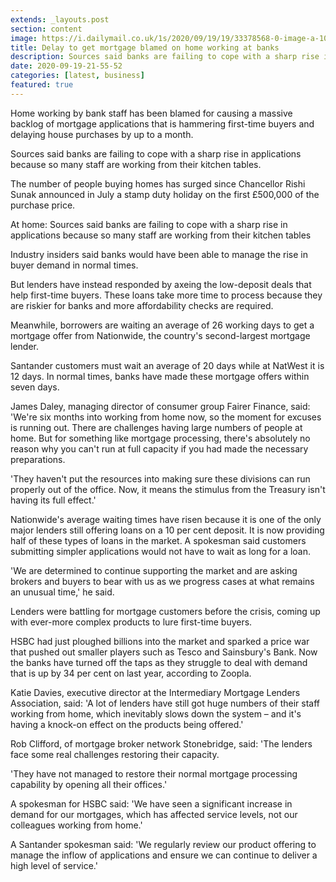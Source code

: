```yaml
---
extends: _layouts.post
section: content
image: https://i.dailymail.co.uk/1s/2020/09/19/19/33378568-0-image-a-104_1600540742633.jpg 
title: Delay to get mortgage blamed on home working at banks 
description: Sources said banks are failing to cope with a sharp rise in applications because so many staff are working from their kitchen tables. 
date: 2020-09-19-21-55-52 
categories: [latest, business] 
featured: true 
--- 
```

Home working by bank staff has been blamed for causing a massive backlog of mortgage applications that is hammering first-time buyers and delaying house purchases by up to a month. 

Sources said banks are failing to cope with a sharp rise in applications because so many staff are working from their kitchen tables. 

The number of people buying homes has surged since Chancellor Rishi Sunak announced in July a stamp duty holiday on the first £500,000 of the purchase price. 

At home: Sources said banks are failing to cope with a sharp rise in applications because so many staff are working from their kitchen tables

Industry insiders said banks would have been able to manage the rise in buyer demand in normal times. 

But lenders have instead responded by axeing the low-deposit deals that help first-time buyers. These loans take more time to process because they are riskier for banks and more affordability checks are required. 

Meanwhile, borrowers are waiting an average of 26 working days to get a mortgage offer from Nationwide, the country's second-largest mortgage lender. 

Santander customers must wait an average of 20 days while at NatWest it is 12 days. In normal times, banks have made these mortgage offers within seven days. 

James Daley, managing director of consumer group Fairer Finance, said: 'We're six months into working from home now, so the moment for excuses is running out. There are challenges having large numbers of people at home. But for something like mortgage processing, there's absolutely no reason why you can't run at full capacity if you had made the necessary preparations. 

'They haven't put the resources into making sure these divisions can run properly out of the office. Now, it means the stimulus from the Treasury isn't having its full effect.' 

Nationwide's average waiting times have risen because it is one of the only major lenders still offering loans on a 10 per cent deposit. It is now providing half of these types of loans in the market. A spokesman said customers submitting simpler applications would not have to wait as long for a loan. 

'We are determined to continue supporting the market and are asking brokers and buyers to bear with us as we progress cases at what remains an unusual time,' he said. 

Lenders were battling for mortgage customers before the crisis, coming up with ever-more complex products to lure first-time buyers. 

HSBC had just ploughed billions into the market and sparked a price war that pushed out smaller players such as Tesco and Sainsbury's Bank. Now the banks have turned off the taps as they struggle to deal with demand that is up by 34 per cent on last year, according to Zoopla. 

Katie Davies, executive director at the Intermediary Mortgage Lenders Association, said: 'A lot of lenders have still got huge numbers of their staff working from home, which inevitably slows down the system – and it's having a knock-on effect on the products being offered.' 

Rob Clifford, of mortgage broker network Stonebridge, said: 'The lenders face some real challenges restoring their capacity. 

'They have not managed to restore their normal mortgage processing capability by opening all their offices.' 

A spokesman for HSBC said: 'We have seen a significant increase in demand for our mortgages, which has affected service levels, not our colleagues working from home.' 

A Santander spokesman said: 'We regularly review our product offering to manage the inflow of applications and ensure we can continue to deliver a high level of service.'

